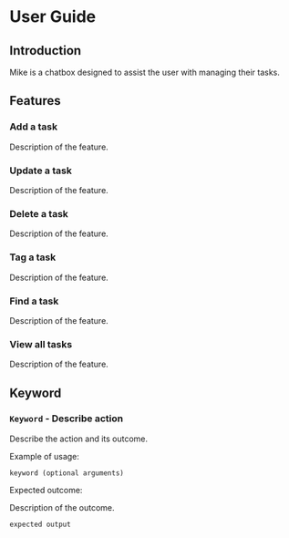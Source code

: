 # User Guide

## Introduction

Mike is a chatbox designed to assist the user with managing their tasks. 

## Features 

### Add a task

Description of the feature.

### Update a task

Description of the feature.

### Delete a task

Description of the feature.

### Tag a task

Description of the feature.

### Find a task

Description of the feature.

### View all tasks

Description of the feature.

## Keyword

### `Keyword` - Describe action

Describe the action and its outcome.

Example of usage: 

`keyword (optional arguments)`

Expected outcome:

Description of the outcome.

```
expected output
```
